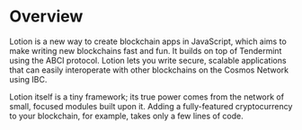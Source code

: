 # Overview

Lotion is a new way to create blockchain apps in JavaScript, which aims to make writing new blockchains fast and fun. It builds on top of Tendermint using the ABCI protocol. Lotion lets you write secure, scalable applications that can easily interoperate with other blockchains on the Cosmos Network using IBC.

Lotion itself is a tiny framework; its true power comes from the network of small, focused modules built upon it. Adding a fully-featured cryptocurrency to your blockchain, for example, takes only a few lines of code.

